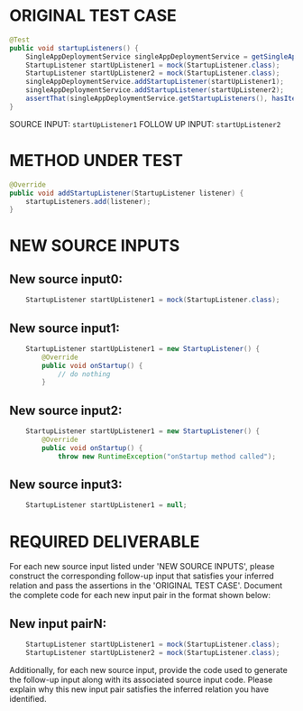 # ORIGINAL TEST CASE
```java
@Test
public void startupListeners() {
    SingleAppDeploymentService singleAppDeploymentService = getSingleAppDeploymentService();
    StartupListener startUpListener1 = mock(StartupListener.class);
    StartupListener startUpListener2 = mock(StartupListener.class);
    singleAppDeploymentService.addStartupListener(startUpListener1);
    singleAppDeploymentService.addStartupListener(startUpListener2);
    assertThat(singleAppDeploymentService.getStartupListeners(), hasItems(startUpListener1, startUpListener2));
}

```
SOURCE INPUT: `startUpListener1`
FOLLOW UP INPUT: `startUpListener2`


# METHOD UNDER TEST
```java
@Override
public void addStartupListener(StartupListener listener) {
    startupListeners.add(listener);
}

```


# NEW SOURCE INPUTS
## New source input0:
```java
    StartupListener startUpListener1 = mock(StartupListener.class);
```

## New source input1:
```java
    StartupListener startUpListener1 = new StartupListener() {
        @Override
        public void onStartup() {
            // do nothing
        }
```

## New source input2:
```java
    StartupListener startUpListener1 = new StartupListener() {
        @Override
        public void onStartup() {
            throw new RuntimeException("onStartup method called");
```

## New source input3:
```java
    StartupListener startUpListener1 = null;
```



# REQUIRED DELIVERABLE
For each new source input listed under 'NEW SOURCE INPUTS', please construct the corresponding follow-up input that satisfies your inferred relation and pass the assertions in the 'ORIGINAL TEST CASE'. Document the complete code for each new input pair in the format shown below:
## New input pairN:
```java
    StartupListener startUpListener1 = mock(StartupListener.class);
    StartupListener startUpListener2 = mock(StartupListener.class);
```

Additionally, for each new source input, provide the code used to generate the follow-up input along with its associated source input code. Please explain why this new input pair satisfies the inferred relation you have identified.